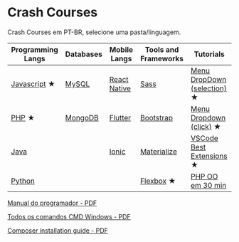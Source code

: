 # Crash Courses
Crash Courses em PT-BR, selecione uma pasta/linguagem.

| Programming Langs           | Databases           | Mobile Langs                  | Tools and Frameworks        | Tutorials                                             |
| --------------------------- | ------------------- | ----------------------------- | --------------------------- | ----------------------------------------------------- |
| [Javascript](/javascript) ★ | [MySQL](/mysql)     | [React Native](/react-native) | [Sass](/sass)               | [Menu DropDown (selection)](/dropdown-menu) ★         |
| [PHP](/php) ★                | [MongoDB](/mongodb) | [Flutter](/flutter)           | [Bootstrap](/bootstrap)     | [Menu Dropdown (click)](/dropdown-menu-2) ★           |
| [Java](/java)               |                     | [Ionic](/ionic)               | [Materialize](/materialize) | [VSCode Best Extensions](/vscode/bestExtensions.md) ★ |
| [Python](/python)           |                     |                               | [Flexbox](/flexbox) ★       |[PHP OO em 30 min](https://www.youtube.com/watch?v=_mBqvoSJIBU)                                                       |



[Manual do programador - PDF](https://docs.google.com/document/d/1WXYknrH_LqZUjSA6UEGSiarLGGEi9r9uRbFN9ZiZ1YM/edit?usp=sharing)


[Todos os comandos CMD Windows - PDF](https://drive.google.com/file/d/1oURPsEzh7l3iWwHPJAEXneAibfp3w00K/view?usp=sharing)


[Composer installation guide - PDF](https://drive.google.com/file/d/1q36UdwufVg8mHMZuRp1AiUBIm_7VQhtx/view?usp=sharing)
